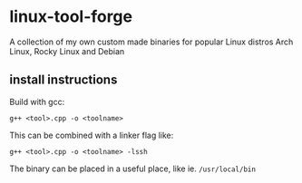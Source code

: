 # linux-tool-forge
A collection of my own custom made binaries for popular Linux distros Arch Linux, Rocky Linux and Debian

## install instructions
Build with gcc:

`g++ <tool>.cpp -o <toolname>`

This can be combined with a linker flag like:

`g++ <tool>.cpp -o <toolname> -lssh`

The binary can be placed in a useful place, like ie. `/usr/local/bin`
